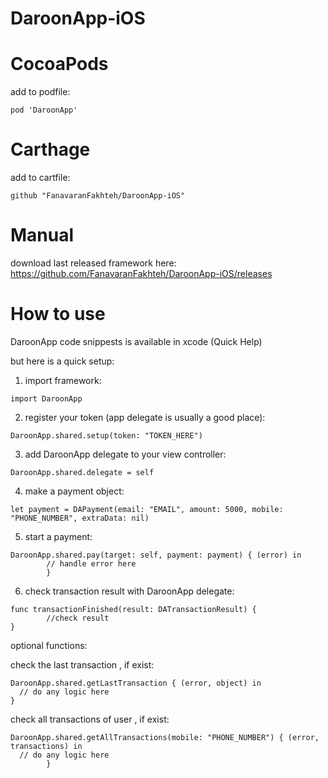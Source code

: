 # DaroonApp-iOS



# CocoaPods
add to podfile:
```
pod 'DaroonApp'
```

# Carthage
add to cartfile:
```
github "FanavaranFakhteh/DaroonApp-iOS"
```

# Manual
download last released framework here:
https://github.com/FanavaranFakhteh/DaroonApp-iOS/releases




# How to use
DaroonApp code snippests is available in xcode (Quick Help)

but here is a quick setup:


1. import framework:
```
import DaroonApp
```

2. register your token (app delegate is usually a good place):
```
DaroonApp.shared.setup(token: "TOKEN_HERE")
```

3. add DaroonApp delegate to your view controller:
```
DaroonApp.shared.delegate = self
```

4. make a payment object:
```
let payment = DAPayment(email: "EMAIL", amount: 5000, mobile: "PHONE_NUMBER", extraData: nil)
```

5. start a payment:
```
DaroonApp.shared.pay(target: self, payment: payment) { (error) in
        // handle error here
        }
```

6. check transaction result with DaroonApp delegate:
```
func transactionFinished(result: DATransactionResult) {
        //check result
}
```
optional functions:


check the last transaction , if exist:
```
DaroonApp.shared.getLastTransaction { (error, object) in
  // do any logic here
}
```


check all transactions of user , if exist:
```
DaroonApp.shared.getAllTransactions(mobile: "PHONE_NUMBER") { (error, transactions) in
  // do any logic here
        }
```
